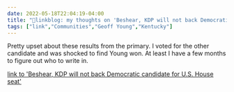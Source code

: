 ```yaml
---
date: 2022-05-18T22:04:19-04:00
title: "🔗linkblog: my thoughts on 'Beshear, KDP will not back Democratic candidate for U.S. House seat'"
tags: ["link","Communities","Geoff Young","Kentucky"]
---
```

Pretty upset about these results from the primary. I voted for the other candidate and was shocked to find Young won. At least I have a few months to figure out who to write in.
 

[link to 'Beshear, KDP will not back Democratic candidate for U.S. House seat'](https://www.lex18.com/news/no-beshear-kdp-will-not-back-democratic-candidate-for-u-s-house-seat)
